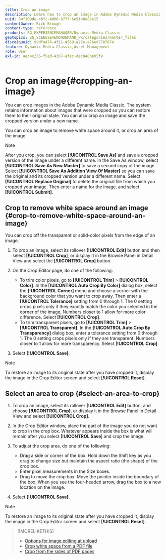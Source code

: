 ```yaml
---
title: Crop an image
description: Learn how to crop an image in Adobe Dynamic Media Classic.
uuid: 84f199de-cbfc-4d06-877f-6e9148e82e15
contentOwner: Rick Brough
content-type: reference
products: SG_EXPERIENCEMANAGER/Dynamic-Media-Classic
geptopics: SG_SCENESEVENONDEMAND_PK/categories/master_files
discoiquuid: 99dfa476-4f11-4569-a27e-a76ed7787674
feature: Dynamic Media Classic,Asset Management
role: User
exl-id: aec4c256-f5ed-4307-afec-dec848be95f9
---
```

# Crop an image{#cropping-an-image}

You can crop images in the Adobe Dynamic Media Classic. The system retains information about images that were cropped so you can restore them to their original state. You can also crop an image and save the cropped version under a new name.

You can crop an image to remove white space around it, or crop an area of the image.

>[!NOTE]
>
>After you crop, you can select **[!UICONTROL Save As]** and save a cropped version of the image under a different name. In the Save As window, select **[!UICONTROL Save As New Master]** to save a second copy of the image. Select **[!UICONTROL Save As Addition View Of Master]** so you can save the original and its cropped version under a different name. Select **[!UICONTROL Replace Original]** to delete the original file from which you cropped your image. Then enter a name for the image, and select **[!UICONTROL Submit]**.

## Crop to remove white space around an image {#crop-to-remove-white-space-around-an-image}

You can crop off the transparent or solid-color pixels from the edge of an image.

1. To crop an image, select its rollover **[!UICONTROL Edit]** button and then select **[!UICONTROL Crop]**, or display it in the Browse Panel in Detail View and select the **[!UICONTROL Crop]** button.
1. On the Crop Editor page, do one of the following:

    * To trim color pixels, go to **[!UICONTROL Trim]** > **[!UICONTROL Color]**. In the **[!UICONTROL Auto Crop By Color]** dialog box, select the **[!UICONTROL Corner]** menu and choose a corner with the background color that you want to crop away. Then enter a **[!UICONTROL Tolerance]** setting from 0 through 1. The 0 setting crops pixels only if they exactly match the color you selected in the corner of the image. Numbers closer to 1 allow for more color difference. Select **[!UICONTROL Crop]**.
    * To trim transparent pixels, go to **[!UICONTROL Trim]** > **[!UICONTROL Transparent]**. In the **[!UICONTROL Auto Crop By Transparency]** dialog box, enter a tolerance setting from 0 through 1. The 0 setting crops pixels only if they are transparent. Numbers closer to 1 allow for more transparency. Select **[!UICONTROL Crop]**.

1. Select **[!UICONTROL Save]**.

>[!NOTE]
>
>To restore an image to its original state after you have cropped it, display the image in the Crop Editor screen and select **[!UICONTROL Reset]**.

## Select an area to crop {#select-an-area-to-crop}

1. To crop an image, select its rollover **[!UICONTROL Edit]** button, and choose **[!UICONTROL Crop]**, or display it in the Browse Panel in Detail View and select **[!UICONTROL Crop]**.

1. In the Crop Editor window, place the part of the image you do not want to crop in the crop box. Whatever appears inside the box is what will remain after you select **[!UICONTROL Save]** and crop the image.
1. To adjust the crop area, do one of the following:

    * Drag a side or corner of the box. Hold down the Shift key as you drag to change size but maintain the aspect ratio (the shape) of the crop box.
    * Enter pixel measurements in the Size boxes.
    * Drag to move the crop box. Move the pointer inside the boundary of the box. When you see the four-headed arrow, drag the box to a new location on the image.

1. Select **[!UICONTROL Save]**.

>[!NOTE]
>
>To restore an image to its original state after you have cropped it, display the image in the Crop Editor screen and select **[!UICONTROL Reset]**.

>[!MORELIKETHIS]
>
>* [Options for image editing at upload](image-editing-options-upload.md#image-editing-options-at-upload)
>* [Crop white space from a PDF file](pdfs.md#cropping_white_space_from_a_pdf_file)
>* [Crop from the sides of PDF pages](pdfs.md#cropping_from_the_sides_of_pdf_pages)
